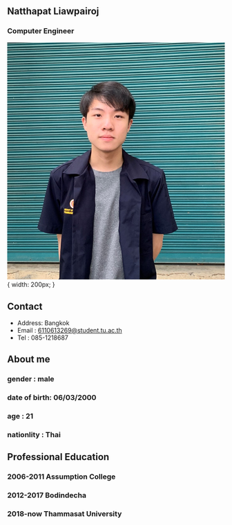 
## Natthapat Liawpairoj
### Computer Engineer
    

![My picture](me.jpg){ width: 200px; }

## Contact
- Address: Bangkok
- Email : 6110613269@student.tu.ac.th
- Tel : 085-1218687
          



## About me
### gender : male
### date of birth: 06/03/2000
### age : 21
### nationlity : Thai


## Professional Education
### 2006-2011 Assumption College
### 2012-2017 Bodindecha
### 2018-now  Thammasat University

